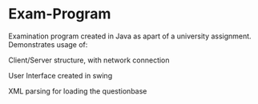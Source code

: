 # Exam-Program

Examination program created in Java as apart of a university assignment.
Demonstrates usage of:

Client/Server structure, with network connection

User Interface created in swing

XML parsing for loading the questionbase

